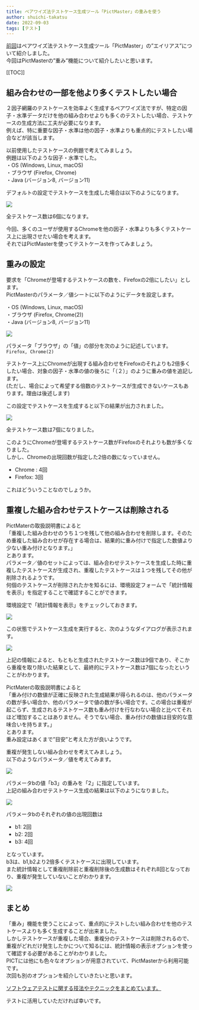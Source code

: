 ```yaml
---
title: ペアワイズ法テストケース生成ツール「PictMaster」の重みを使う
author: shuichi-takatsu
date: 2022-09-03
tags: [テスト]
---
```


[前回](/blogs/2022/08/01/pictmaster-alias-option/)はペアワイズ法テストケース生成ツール「PictMaster」の”エイリアス”について紹介しました。  
今回はPictMasterの”重み”機能について紹介したいと思います。

[[TOC]]

## 組み合わせの一部を他より多くテストしたい場合

２因子網羅のテストケースを効率よく生成するペアワイズ法ですが、特定の因子・水準データだけを他の組み合わせよりも多くのテストしたい場合、テストケースの生成方法に工夫が必要になります。  
例えば、特に重要な因子・水準は他の因子・水準よりも重点的にテストしたい場合などが該当します。

以前使用したテストケースの例題で考えてみましょう。  
例題は以下のような因子・水準でした。  
・OS (Windows, Linux, macOS)  
・ブラウザ (Firefox, Chrome)  
・Java (バージョン8, バージョン11)  

デフォルトの設定でテストケースを生成した場合は以下のようになります。

![](https://gyazo.com/4c35e7b9029c59b970a647c6560242c5.png)

全テストケース数は6個になります。

今回、多くのユーザが使用するChromeを他の因子・水準よりも多くテストケース上に出現させたい場合を考えます。  
それではPictMasterを使ってテストケースを作ってみましょう。

## 重みの設定

要求を「Chromeが登場するテストケースの数を、Firefoxの2倍にしたい」とします。  
PictMasterのパラメータ／値シートに以下のようにデータを設定します。

・OS (Windows, Linux, macOS)  
・ブラウザ (Firefox, Chrome(2))  
・Java (バージョン8, バージョン11)  

![](https://gyazo.com/8e55134720cac5aca04ffdcac0d67207.png)

パラメータ「ブラウザ」の「値」の部分を次のように記述しています。  
`Firefox, Chrome(2)`

テストケース上にChromeが出現する組み合わせをFirefoxのそれよりも2倍多くしたい場合、対象の因子・水準の値の後ろに「（２）」のように重みの値を追記します。  
(ただし、場合によって希望する倍数のテストケースが生成できないケースもあります。理由は後述します)

この設定でテストケースを生成すると以下の結果が出力されました。

![](https://gyazo.com/bf245152314784e0076944a208f57e82.png)

全テストケース数は7個になりました。

このようにChromeが登場するテストケース数がFirefoxのそれよりも数が多くなりました。  
しかし、Chromeの出現回数が指定した2倍の数になっていません。  
- Chrome : 4回
- Firefox: 3回

これはどういうことなのでしょうか。

## 重複した組み合わせテストケースは削除される

PictMaterの取扱説明書によると  
「重複した組み合わせのうち１つを残して他の組み合わせを削除します。そのため重複した組み合わせが存在する場合は、結果的に重み付けで指定した数値より少ない重み付けとなります。」  
とあります。  
パラメータ／値のセットによっては、組み合わせテストケースを生成した時に重複したテストケースが生成され、重複したテストケースは１つを残してその他が削除されるようです。  
何個のテストケースが削除されたかを知るには、環境設定フォームで「統計情報を表示」を指定することで確認することができます。  

環境設定で「統計情報を表示」をチェックしておきます。  

![](https://gyazo.com/e8ddfd6d7f916c0dcec415bd8b095639.png)

この状態でテストケース生成を実行すると、次のようなダイアログが表示されます。

![](https://gyazo.com/4f0779239bc09343ff93421c24b126f7.png)

上記の情報によると、もともと生成されたテストケース数は9個であり、そこから重複を取り除いた結果として、最終的にテストケース数は7個になったということがわかります。

PictMaterの取扱説明書によると  
「重み付けの数値が正確に反映された生成結果が得られるのは、他のパラメータの数が多い場合か、他のパラメータで値の数が多い場合です。この場合は重複が起こらず、生成されるテストケース数も重み付けを行なわない場合と比べてそれほど増加することはありません。そうでない場合、重み付けの数値は目安的な意味合いを持ちます。」  
とあります。  
重み設定はあくまで”目安”と考えた方が良いようです。

重複が発生しない組み合わせを考えてみましょう。  
以下のようなパラメータ／値を考えてみます。  

![](https://gyazo.com/525e8b9fbdff9bd8d6b6237bcf88a625.png)

パラメータbの値「b3」の重みを「2」に指定しています。  
上記の組み合わせテストケース生成の結果は以下のようになりました。

![](https://gyazo.com/74426f9a509ec23edd779e4ea4ea741a.png)

パラメータbのそれぞれの値の出現回数は  
- b1: 2回
- b2: 2回
- b3: 4回

となっています。  
b3は、b1,b2より2倍多くテストケースに出現しています。  
また統計情報として重複削除前と重複削除後の生成数はそれぞれ8回となっており、重複が発生していないことがわかります。

![](https://gyazo.com/72138e12867a486f74f163e1951808c8.png)

## まとめ

「重み」機能を使うことによって、重点的にテストしたい組み合わせを他のテストケースよりも多く生成することが出来ました。  
しかしテストケースが重複した場合、重複分のテストケースは削除されるので、重複がどれだけ発生したかについて知るには、統計情報の表示オプションを使って確認する必要があることがわかりました。  
PICTには他にも色々なオプションが用意されていて、PictMasterから利用可能です。  
次回も別のオプションを紹介していきたいと思います。

[ソフトウェアテストに関する技法やテクニックをまとめています。](/testing/)

テストに活用していただければ幸いです。
